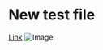 # New test file

[Link](https://www.nelink.com)
![Image](https://animals.net/wp-content/uploads/2019/01/Water-Dragon-5.jpg)
